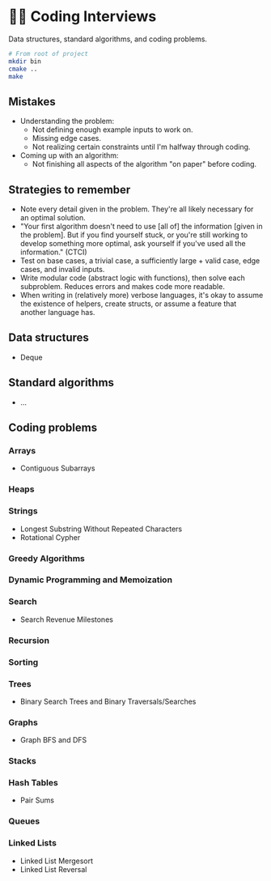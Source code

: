 # 👨‍💻 Coding Interviews

Data structures, standard algorithms, and coding problems.

```bash
# From root of project
mkdir bin
cmake ..
make
```

## Mistakes

- Understanding the problem:
  - Not defining enough example inputs to work on.
  - Missing edge cases.
  - Not realizing certain constraints until I'm halfway through coding.
- Coming up with an algorithm:
  - Not finishing all aspects of the algorithm "on paper" before coding.

## Strategies to remember

- Note every detail given in the problem. They're all likely necessary for an optimal solution.
- "Your first algorithm doesn't need to use [all of] the information [given in the problem]. But if you find yourself stuck, or you're still working to develop something more optimal, ask yourself if you've used all the information." (CTCI)
- Test on base cases, a trivial case, a sufficiently large + valid case, edge cases, and invalid inputs.
- Write modular code (abstract logic with functions), then solve each subproblem. Reduces errors and makes code more readable.
- When writing in (relatively more) verbose languages, it's okay to assume the existence of helpers, create structs, or assume a feature that another language has.

## Data structures

- Deque

## Standard algorithms

- ...

## Coding problems

### Arrays

- Contiguous Subarrays

### Heaps

### Strings

- Longest Substring Without Repeated Characters
- Rotational Cypher

### Greedy Algorithms

### Dynamic Programming and Memoization

### Search

- Search Revenue Milestones

### Recursion

### Sorting

### Trees

- Binary Search Trees and Binary Traversals/Searches

### Graphs

- Graph BFS and DFS

### Stacks

### Hash Tables

- Pair Sums

### Queues

### Linked Lists

- Linked List Mergesort
- Linked List Reversal

